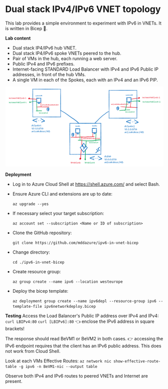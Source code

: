 # Dual stack IPv4/IPv6 VNET topology 

This lab provides a simple environment to experiment with IPv6 in VNETs. It is written in Bicep :muscle:.

**Lab content**

- Dual stack IP4/IPv6 hub VNET.
- Dual stack IP4/IPv6 spoke VNETs peered to the hub.
- Pair of VMs in the hub, each running a web server.
- Public IPv4 and IPv6 prefixes.
- Internet-facing STANDARD Load Balancer with IPv4 and IPv6 Public IP addresses, in front of the hub VMs.
- A single VM in each of the Spokes, each with an IPv4 and an IPv6 PIP.

![image](images/ipv6-in-vnet-bicep.png)

**Deployment**
- Log in to Azure Cloud Shell at https://shell.azure.com/ and select Bash.
- Ensure Azure CLI and extensions are up to date:
  
  `az upgrade --yes`
  
- If necessary select your target subscription:
  
  `az account set --subscription <Name or ID of subscription>`
  
- Clone the  GitHub repository:
  
  `git clone https://github.com/mddazure/ipv6-in-vnet-bicep`
  
- Change directory:
  
  `cd ./ipv6-in-vnet-bicep`

- Create resource group:

  `az group create --name ipv6 --location westeurope`

- Deploy the bicep template:

  `az deployment group create --name ipv6depl --resource-group ipv6 --template-file ipv6networkdeploy.bicep`

**Testing**
Access the Load Balancer's Public IP address over IPv4 and IPv4:
`curl LBIPv4:80`
`curl [LBIPv6]:80`  :point_left: enclose the IPv6 address in square brackets!

The response should read BeVM1 or BeVM2 in both cases. 
:point_right: accessing the IPv6 endpoint requires that the client has an IPv6 public address. This does not work from Cloud Shell.

Look at each VMs Effective Routes:
`az network nic show-effective-route-table -g ipv6 -n BeVM1-nic --output table`

Observe both IPv4 and IPv6 routes to peered VNETs and Internet are present.




